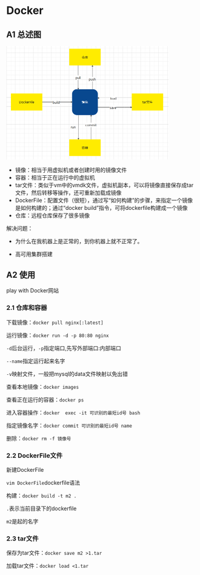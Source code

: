 # Docker

## A1 总述图

<img src="Docker.assets/image-20210303193434281.png" alt="image-20210303193434281" style="zoom: 50%;" />



+ 镜像：相当于用虚拟机或者创建时用的镜像文件
+ 容器：相当于正在运行中的虚拟机
+ tar文件：类似于vm中的vmdk文件，虚拟机副本，可以将镜像直接保存成tar文件，然后转移等操作，还可重新加载成镜像
+ DockerFile：配置文件（很短），通过写“如何构建”的步骤，来指定一个镜像是如何构建的；通过“docker build”指令，可将dockerfile构建成一个镜像
+ 仓库：远程仓库保存了很多镜像



解决问题：

+ 为什么在我机器上是正常的，到你机器上就不正常了。

+ 高可用集群搭建

## A2 使用

play with Docker网站

### 2.1 仓库和容器

下载镜像：`docker pull nginx[:latest]`

运行镜像：`docker run -d -p 80:80 nginx`

`-d`后台运行，`-p`指定端口,先写外部端口:内部端口

`--name`指定运行起来名字

`-v`映射文件，一般把mysql的data文件映射以免出错

查看本地镜像：`docker images`

查看正在运行的容器：`docker ps` 

进入容器操作：`docker  exec -it 可识别的最短id号 bash`

指定镜像名字：`docker commit 可识别的最短id号 name`

删除：`docker rm -f 镜像号`

### 2.2 DockerFile文件

新建DockerFile

`vim DockerFile`dockerfile语法

构建：`docker build -t m2 .`

`.`表示当前目录下的dockerfile

`m2`是起的名字

### 2.3 tar文件

保存为tar文件：`docker save m2 >1.tar`

加载tar文件：`docker load <1.tar`



